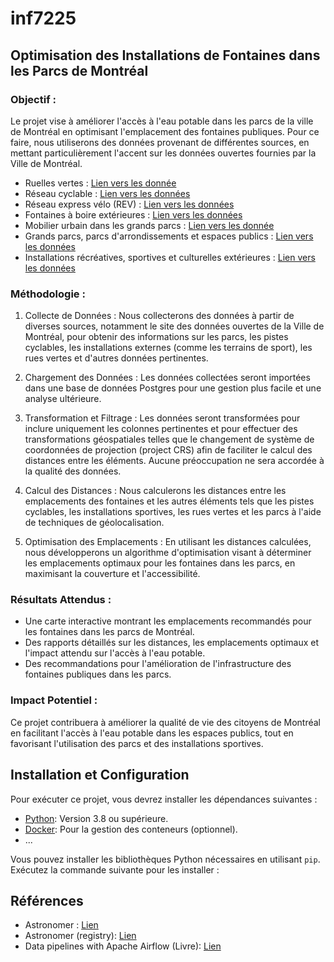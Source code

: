 # inf7225

## Optimisation des Installations de Fontaines dans les Parcs de Montréal

### Objectif :
Le projet vise à améliorer l'accès à l'eau potable dans les parcs de la ville de Montréal en optimisant l'emplacement des fontaines publiques. Pour ce faire, nous utiliserons des données provenant de différentes sources, en mettant particulièrement l'accent sur les données ouvertes fournies par la Ville de Montréal.
- Ruelles vertes : [Lien vers les donnée](https://donnees.montreal.ca/dataset/ruelles-vertes)
- Réseau cyclable : [Lien vers les données](https://donnees.montreal.ca/dataset/pistes-cyclables)
- Réseau express vélo (REV) : [Lien vers les données](https://donnees.montreal.ca/dataset/reseau-express-velo)
- Fontaines à boire extérieures : [Lien vers les données](https://donnees.montreal.ca/dataset/fontaines-a-boire-eau-exterieures)
- Mobilier urbain dans les grands parcs : [Lien vers les donnée](https://donnees.montreal.ca/dataset/mobilierurbaingp)
- Grands parcs, parcs d'arrondissements et espaces publics : [Lien vers les données](https://donnees.montreal.ca/dataset/grands-parcs-parcs-d-arrondissements-et-espaces-publics)
- Installations récréatives, sportives et culturelles extérieures : [Lien vers les données](https://donnees.montreal.ca/dataset/installations-recreatives-sportives-et-culturelles)

### Méthodologie :

1. Collecte de Données : Nous collecterons des données à partir de diverses sources, notamment le site des données ouvertes de la Ville de Montréal, pour obtenir des informations sur les parcs, les pistes cyclables, les installations externes (comme les terrains de sport), les rues vertes et d'autres données pertinentes.

2. Chargement des Données : Les données collectées seront importées dans une base de données Postgres pour une gestion plus facile et une analyse ultérieure.

3. Transformation et Filtrage : Les données seront transformées pour inclure uniquement les colonnes pertinentes et pour effectuer des transformations géospatiales telles que le changement de système de coordonnées de projection (project CRS) afin de faciliter le calcul des distances entre les éléments. Aucune préoccupation ne sera accordée à la qualité des données.

4. Calcul des Distances : Nous calculerons les distances entre les emplacements des fontaines et les autres éléments tels que les pistes cyclables, les installations sportives, les rues vertes et les parcs à l'aide de techniques de géolocalisation.

5. Optimisation des Emplacements : En utilisant les distances calculées, nous développerons un algorithme d'optimisation visant à déterminer les emplacements optimaux pour les fontaines dans les parcs, en maximisant la couverture et l'accessibilité.

### Résultats Attendus :

- Une carte interactive montrant les emplacements recommandés pour les fontaines dans les parcs de Montréal.
- Des rapports détaillés sur les distances, les emplacements optimaux et l'impact attendu sur l'accès à l'eau potable.
- Des recommandations pour l'amélioration de l'infrastructure des fontaines publiques dans les parcs.

### Impact Potentiel :
Ce projet contribuera à améliorer la qualité de vie des citoyens de Montréal en facilitant l'accès à l'eau potable dans les espaces publics, tout en favorisant l'utilisation des parcs et des installations sportives.

## Installation et Configuration

Pour exécuter ce projet, vous devrez installer les dépendances suivantes :

- [Python](https://www.python.org/): Version 3.8 ou supérieure.
- [Docker](https://www.docker.com/): Pour la gestion des conteneurs (optionnel).
- ...

Vous pouvez installer les bibliothèques Python nécessaires en utilisant `pip`. Exécutez la commande suivante pour les installer :

## Références

- Astronomer : [Lien](https://www.astronomer.io/)
- Astronomer (registry): [Lien](https://registry.astronomer.io/)
- Data pipelines with Apache Airflow (Livre): [Lien](https://www.astronomer.io/ebooks/data-pipelines-with-apache-airflow/)
